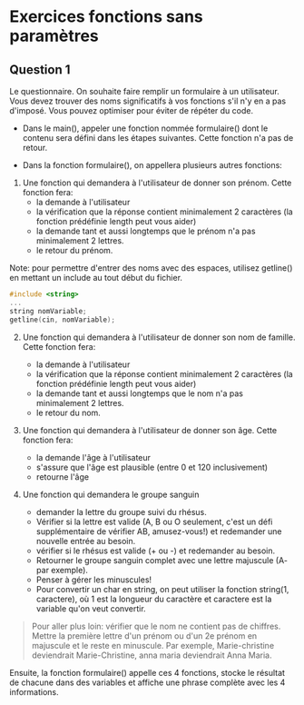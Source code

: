 # Exercices fonctions sans paramètres


## Question 1

Le questionnaire. On souhaite faire remplir un formulaire à un utilisateur. Vous devez trouver des noms significatifs à vos fonctions s'il n'y en a pas d'imposé. Vous pouvez optimiser pour éviter de répéter du code.

- Dans le main(), appeler une fonction nommée formulaire() dont le contenu sera défini dans les étapes suivantes. Cette fonction n'a pas de retour.

- Dans la fonction formulaire(), on appellera plusieurs autres fonctions:

1. Une fonction qui demandera à l'utilisateur de donner son prénom. Cette fonction fera:
    - la demande à l'utilisateur
    - la vérification que la réponse contient minimalement 2 caractères (la fonction prédéfinie length peut vous aider)
    - la demande tant et aussi longtemps que le prénom n'a pas minimalement 2 lettres.
    - le retour du prénom.

Note: pour permettre d'entrer des noms avec des espaces, utilisez getline() en mettant un include <string> au tout début du fichier.

```cpp
#include <string>
...
string nomVariable;
getline(cin, nomVariable);
```

2. Une fonction qui demandera à l'utilisateur de donner son nom de famille. Cette fonction fera:    
    - la demande à l'utilisateur
    - la vérification que la réponse contient minimalement 2 caractères (la fonction prédéfinie length peut vous aider)
    - la demande tant et aussi longtemps que le nom n'a pas minimalement 2 lettres.
    - le retour du nom.

3. Une fonction qui demandera à l'utilisateur de donner son âge. Cette fonction fera:
    - la demande l'âge à l'utilisateur
    - s'assure que l'âge est plausible (entre 0 et 120 inclusivement)
    - retourne l'âge

4. Une fonction qui demandera le groupe sanguin
    - demander la lettre du groupe suivi du rhésus. 
    - Vérifier si la lettre est valide (A, B ou O seulement, c'est un défi supplémentaire de vérifier AB, amusez-vous!) et redemander une nouvelle entrée au besoin.
    - vérifier si le rhésus est valide (+ ou -) et redemander au besoin.
    - Retourner le groupe sanguin complet avec une lettre majuscule (A- par exemple). 
    - Penser à gérer les minuscules!
    - Pour convertir un char en string, on peut utiliser la fonction string(1, caractere), où 1 est la longueur du caractère et caractere est la variable qu'on veut convertir.
    


> Pour aller plus loin: vérifier que le nom ne contient pas de chiffres. Mettre la première lettre d'un prénom ou d'un 2e prénom en majuscule et le reste en minuscule. Par exemple, Marie-christine deviendrait Marie-Christine, anna maria deviendrait Anna Maria.

Ensuite, la fonction formulaire() appelle ces 4 fonctions, stocke le résultat de chacune dans des variables et affiche une phrase complète avec les 4 informations.